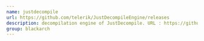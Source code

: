 ```yaml
---
name: justdecompile
url: https://github.com/telerik/JustDecompileEngine/releases
description: decompilation engine of JustDecompile. URL : https://github.com/telerik/JustDecompileEngine/releases Groups : blackarch blackarch-windows blackarch-decompiler blackarch-binary blackarch-reversing
group: blackarch
---
```

